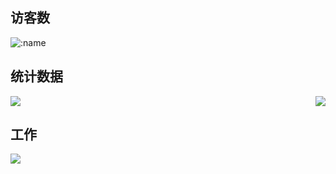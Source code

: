 ## 访客数
![:name](https://count.getloli.com/get/@Xc1Ym??theme=gelbooru-h)

## 统计数据
<img align="right" src="https://github-readme-stats.vercel.app/api?username=Xc1Ym&show_icons=true&hide_title=true" />

![](https://github-readme-stats.vercel.app/api/top-langs/?username=Xc1Ym&layout=compact&locale=cn)

## 工作
![](https://img.shields.io/badge/Cyber%20security-Red%20%26%20Blue%20Team-green)
